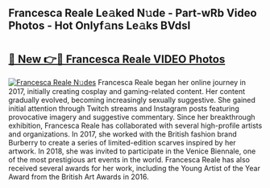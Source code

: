 ## Francesca Reale Le𝚊ked N𝚞de - Part-wRb Video Photos - Hot Onlyf𝚊ns Le𝚊ks BVdsI

# <h2><a href="http://ab46194.deff.icu/?id=Francesca+Reale">🔗 New 👉🔴 Francesca Reale VIDEO Photos</a></h2>

[![Francesca Reale N𝚞des](https://i.imgur.com/rIISA9y.gif)](http://ab46194.deff.icu/?id=Francesca+Reale)
Francesca Reale began her online journey in 2017, initially creating cosplay and gaming-related content. Her content gradually evolved, becoming increasingly sexually suggestive. She gained initial attention through Twitch streams and Instagram posts featuring provocative imagery and suggestive commentary. Since her breakthrough exhibition, Francesca Reale has collaborated with several high-profile artists and organizations. In 2017, she worked with the British fashion brand Burberry to create a series of limited-edition scarves inspired by her artwork. In 2018, she was invited to participate in the Venice Biennale, one of the most prestigious art events in the world. Francesca Reale has also received several awards for her work, including the Young Artist of the Year Award from the British Art Awards in 2016.
